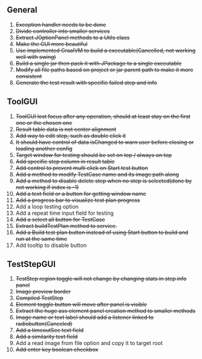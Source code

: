 
## General
1. ~~Exception handler needs to be done~~
2. ~~Divide controller into smaller services~~
3. ~~Extract JOptionPanel methods to a Utils class~~
4. ~~Make the GUI more beautiful~~
5. ~~Use implemented GraalVM to build a executable(Cancelled, not working well with swing)~~
6. ~~Build a single jar then pack it with JPackage to a single executable~~
7. ~~Modify all file paths based on project or jar parent path to make it more consistent~~
8. ~~Generate the test result with specific failed step and info~~


## ToolGUI
1. ~~ToolGUI lost focus after any operation, should at least stay on the first one or the chosen one~~
2. ~~Result table data is not center alignment~~
3. ~~Add way to edit step, such as double click it~~
4. ~~It should have control of data isChanged to warn user before closing or loading another config~~
5. ~~Target window for testing should be set on top / always on top~~
6. ~~Add specific step column in result table~~
7. ~~Add control to prevent multi click on Start test button~~
8. ~~Add a method to modify TestCase name and its image path along~~
9. ~~Add a method to disable delete step when no step is selected(done by not working if index is -1)~~
10. ~~Add a text field or a button for getting window name~~
11. ~~Add a progress bar to visualize test plan progress~~
12. Add a loop testing option
13. Add a repeat time input field for testing
14. ~~Add a select all button for TestCase~~
15. ~~Extract buildTestPlan method to service.~~
16. ~~Add a Build test plan button instead of using Start button to build and run at the same time~~
17. Add tooltip to disable button

## TestStepGUI
1. ~~TestStep region toggle will not change by changing stats in step info panel~~
2. ~~Image preview border~~
3. ~~Compiled TestStep~~
4. ~~Element toggle button will move after panel is visible~~
5. ~~Extract the huge ass element panel creation method to smaller methods~~
6. ~~Image name or text label should add a listener linked to radiobutton(Canceled)~~
7. ~~Add a timeoutSec text field~~
8. ~~Add a similarity text field~~
9. Add a read image from file option and copy it to target root
10. ~~Add enter key boolean checkbox~~

